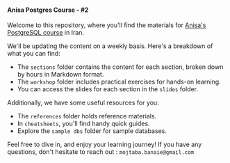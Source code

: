 #### Anisa Postgres Course - #2

Welcome to this repository, where you'll find the materials for [Anisa's PostgreSQL course](https://anisa.co.ir/courses/data-science/postgresql.html) in Iran.

We'll be updating the content on a weekly basis. Here's a breakdown of what you can find:

- The `sections` folder contains the content for each section, broken down by hours in Markdown format.
- The `workshop` folder includes practical exercises for hands-on learning.
- You can access the slides for each section in the `slides` folder.

Additionally, we have some useful resources for you:

- The `references` folder holds reference materials.
- In `cheatsheets`, you'll find handy quick guides.
- Explore the `sample dbs` folder for sample databases.

Feel free to dive in, and enjoy your learning journey! If you have any questions, don't hesitate to reach out : `mojtaba.banaie@gmail.com`